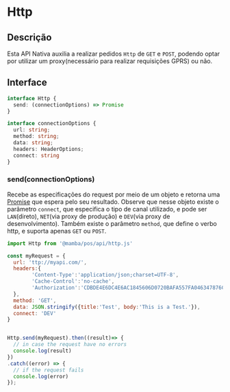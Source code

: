 # Http

## Descrição

Esta API Nativa auxilia a realizar pedidos `Http` de `GET` e `POST`, podendo optar por utilizar um proxy(necessário para realizar requisições GPRS) ou não.

## Interface

```ts
interface Http {
  send: (connectionOptions) => Promise
}

interface connectionOptions {
  url: string;
  method: string;
  data: string;
  headers: HeaderOptions;
  connect: string
}
```

### send(connectionOptions)

Recebe as especificações do request por meio de um objeto e retorna uma [Promise](https://developer.mozilla.org/en-US/docs/Web/JavaScript/Reference/Global_Objects/Promise) que espera pelo seu resultado. Observe que nesse objeto existe o parâmetro `connect`, que especifica o tipo de canal utilizado, e pode ser `LAN`(direto), `NET`(via proxy de produção) e `DEV`(via proxy de desenvolvimento). Também existe o parâmetro `method`, que define o verbo http, e suporta apenas `GET` ou `POST`.

```js
import Http from '@mamba/pos/api/http.js'

const myRequest = {
  url: 'ttp://myapi.com/',
  headers:{
        'Content-Type':'application/json;charset=UTF-8',
        'Cache-Control':'no-cache',
        'Authorization':'CDBDE4E6DC4E6AC1845606D0720BAFA557FA046347876CAA3986872AC1123852'
  },
  method: 'GET',
  data: JSON.stringify({title:'Test', body:'This is a Test.'}),
  connect: 'DEV'
}


Http.send(myRequest).then((result)=> {
  // in case the request have no errors
  console.log(result)
})
.catch((error) => {
  // if the request fails
  console.log(error)
});

```
